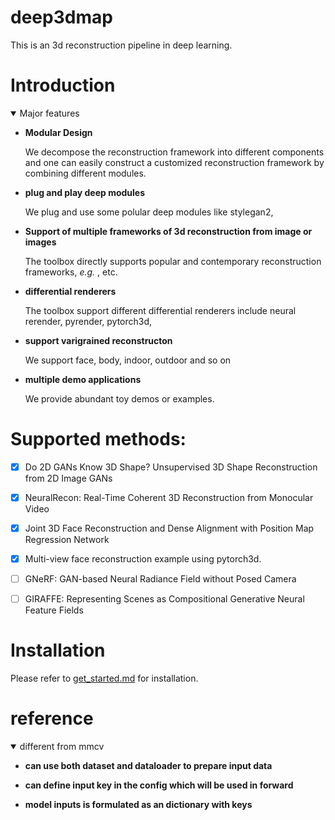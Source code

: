 
# deep3dmap
This is an 3d reconstruction pipeline in deep learning.

# Introduction

<details open>
<summary>Major features</summary>

- **Modular Design**

  We decompose the reconstruction framework into different components and one can easily construct a customized reconstruction framework by combining different modules.

- **plug and play deep modules**
  
  We plug and use some polular deep modules like stylegan2, 

- **Support of multiple frameworks of 3d reconstruction from image or images**

  The toolbox directly supports popular and contemporary reconstruction frameworks, *e.g.* , etc.

- **differential renderers**

  The toolbox support different differential renderers include neural rerender, pyrender, pytorch3d, 

- **support varigrained reconstructon**
  
  We support face, body, indoor, outdoor and so on
  
- **multiple demo applications**
  
  We provide abundant toy demos or examples. 

</details>

# Supported methods:


- [x] Do 2D GANs Know 3D Shape? Unsupervised 3D Shape Reconstruction from 2D Image GANs
- [x] NeuralRecon: Real-Time Coherent 3D Reconstruction from Monocular Video
- [x] Joint 3D Face Reconstruction and Dense Alignment with Position Map Regression Network
- [x] Multi-view face reconstruction example using pytorch3d.
- [ ] GNeRF: GAN-based Neural Radiance Field without Posed Camera
- [ ] GIRAFFE: Representing Scenes as Compositional Generative Neural Feature Fields



# Installation

Please refer to [get_started.md](docs/get_started.md) for installation.


# reference

<details open>
<summary>different from mmcv</summary>

- **can use both dataset and dataloader to prepare input data**
  
- **can define input key in the config which will be used in forward**
  
- **model inputs is formulated as an dictionary with keys**

</details>

